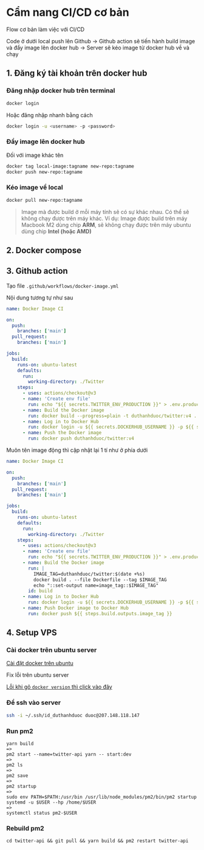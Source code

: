 # Cẩm nang CI/CD cơ bản

Flow cơ bản làm việc với CI/CD

Code ở dưới local push lên Github -> Github action sẽ tiến hành build image và đẩy image lên docker hub -> Server sẽ kéo image từ docker hub về và chạy

## 1. Đăng ký tài khoản trên docker hub

### Đăng nhập docker hub trên terminal

```bash
docker login
```

Hoặc đăng nhập nhanh bằng cách

```bash
docker login -u <username> -p <password>
```

### Đẩy image lên docker hub

Đối với image khác tên

```bash
docker tag local-image:tagname new-repo:tagname
docker push new-repo:tagname
```

### Kéo image về local

```bash
docker pull new-repo:tagname
```

> Image mà được build ở mỗi máy tính sẽ có sự khác nhau. Có thể sẽ không chạy được trên máy khác.
> Ví dụ: Image được build trên máy Macbook M2 dùng chip **ARM**, sẽ không chạy được trên máy ubuntu dùng chip **Intel (hoặc AMD)**

## 2. Docker compose

## 3. Github action

Tạo file `.github/workflows/docker-image.yml`

Nội dung tương tự như sau

```yaml
name: Docker Image CI

on:
  push:
    branches: ['main']
  pull_request:
    branches: ['main']

jobs:
  build:
    runs-on: ubuntu-latest
    defaults:
      run:
        working-directory: ./Twitter
    steps:
      - uses: actions/checkout@v3
      - name: 'Create env file'
        run: echo "${{ secrets.TWITTER_ENV_PRODUCTION }}" > .env.production
      - name: Build the Docker image
        run: docker build --progress=plain -t duthanhduoc/twitter:v4 .
      - name: Log in to Docker Hub
        run: docker login -u ${{ secrets.DOCKERHUB_USERNAME }} -p ${{ secrets.DOCKERHUB_PASSWORD }}
      - name: Push the Docker image
        run: docker push duthanhduoc/twitter:v4
```

Muôn tên image động thì cập nhật lại 1 tí như ở phía dưới

```yaml
name: Docker Image CI

on:
  push:
    branches: ['main']
  pull_request:
    branches: ['main']

jobs:
  build:
    runs-on: ubuntu-latest
    defaults:
      run:
        working-directory: ./Twitter
    steps:
      - uses: actions/checkout@v3
      - name: 'Create env file'
        run: echo "${{ secrets.TWITTER_ENV_PRODUCTION }}" > .env.production
      - name: Build the Docker image
        run: |
          IMAGE_TAG=duthanhduoc/twitter:$(date +%s)
          docker build . --file Dockerfile --tag $IMAGE_TAG
          echo "::set-output name=image_tag::$IMAGE_TAG"
        id: build
      - name: Log in to Docker Hub
        run: docker login -u ${{ secrets.DOCKERHUB_USERNAME }} -p ${{ secrets.DOCKERHUB_PASSWORD }}
      - name: Push Docker image to Docker Hub
        run: docker push ${{ steps.build.outputs.image_tag }}
```

## 4. Setup VPS

### Cài docker trên ubuntu server

[Cài đặt docker trên ubuntu](https://docs.docker.com/engine/install/ubuntu/)

Fix lỗi trên ubuntu server

[Lỗi khi gõ `docker version` thì click vào đây](https://docs.docker.com/engine/install/linux-postinstall/)

### Để ssh vào server

```bash
ssh -i ~/.ssh/id_duthanhduoc duoc@207.148.118.147
```


### Run pm2

```
yarn build
=>
pm2 start --name=twitter-api yarn -- start:dev
=>
pm2 ls
=>
pm2 save
=>
pm2 startup
=>
sudo env PATH=$PATH:/usr/bin /usr/lib/node_modules/pm2/bin/pm2 startup systemd -u $USER --hp /home/$USER
=>
systemctl status pm2-$USER
```

### Rebuild pm2
```
cd twitter-api && git pull && yarn build && pm2 restart twitter-api
```